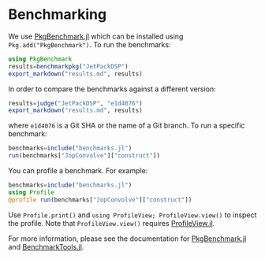 # Benchmarking
We use [PkgBenchmark.jl](http://github.com/juliaCI/PkgBenchmark.jl) which can be
installed using `Pkg.add("PkgBenchmark")`.  To run the benchmarks:
```julia
using PkgBenchmark
results=benchmarkpkg("JetPackDSP")
export_markdown("results.md", results)
```
In order to compare the benchmarks against a different version:
```julia
results=judge("JetPackDSP", "e1d4076")
export_markdown("results.md", results)
```
where `e1d4076` is a Git SHA or the name of a Git branch.  To run a specific
benchmark:
```julia
benchmarks=include("benchmarks.jl")
run(benchmarks["JopConvolve"]["construct"])
```

You can profile a benchmark.  For example:
```julia
benchmarks=include("benchmarks.jl")
using Profile
@profile run(benchmarks["JopConvolve"]["construct"])
```
Use `Profile.print()` and `using ProfileView; ProfileView.view()` to inspect the
profile.  Note that `ProfileView.view()` requires
[ProfileView.jl](http://github.com/timholy/ProfileView.jl).

For more information, please see the documentation for
[PkgBenchmark.jl](http://github.com/juliaCI/PkgBenchmark.jl) and
[BenchmarkTools.jl](https://github.com/JuliaCI/BenchmarkTools.jl).
